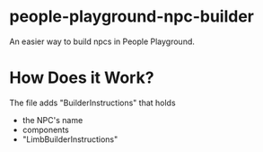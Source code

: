 # people-playground-npc-builder
An easier way to build npcs in People Playground.

# How Does it Work?

The file adds "BuilderInstructions" that holds
 - the NPC's name
 - components
 - "LimbBuilderInstructions"
